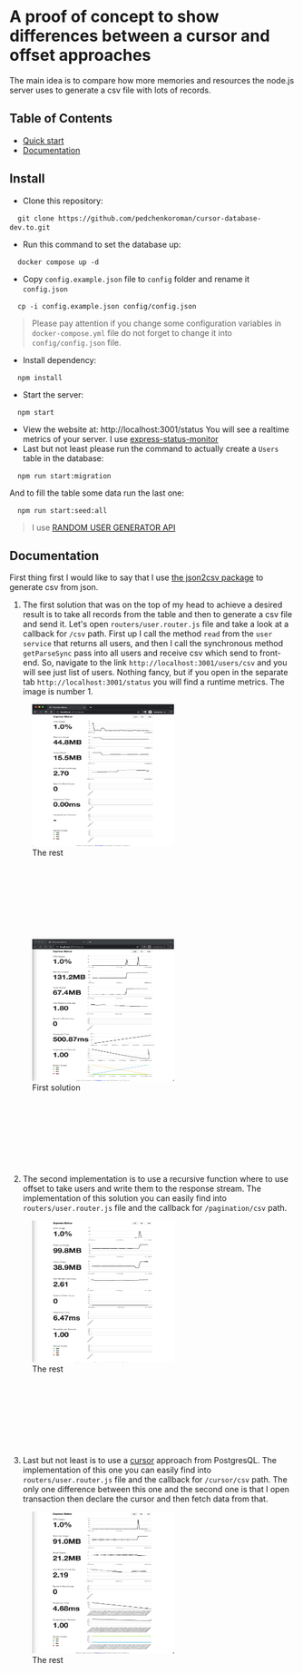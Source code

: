 # A proof of concept to show differences between a cursor and offset approaches 
The main idea is to compare how more memories and resources the node.js server uses to generate a csv file with lots of records. 

## Table of Contents

- [Quick start](#install)
- [Documentation](#documentation)



## Install
- Clone this repository:
```shell
  git clone https://github.com/pedchenkoroman/cursor-database-dev.to.git
```
- Run this command to set the database up:
```shell
  docker compose up -d
```
- Copy `config.example.json` file to `config` folder and rename it `config.json`
```shell
  cp -i config.example.json config/config.json
```
> Please pay attention if you change some configuration variables in `docker-compose.yml` file do not forget to change it into `config/config.json` file.

- Install dependency:
```shell
  npm install
```
- Start the server:
```shell
  npm start
```
- View the website at: http://localhost:3001/status You will see a realtime metrics of your server. I use [express-status-monitor](https://www.npmjs.com/package/express-status-monitor)
- Last but not least please run the command to actually create a `Users` table in the database:
```shell
  npm run start:migration
```
And to fill the table some data run the last one:
```shell
  npm run start:seed:all
```
> I use [RANDOM USER GENERATOR API](https://randomuser.me) 

## Documentation

First thing first I would like to say that I use [the json2csv package](https://www.npmjs.com/package/json2csv) to generate csv from json.

1. The first solution that was on the top of my head to achieve a desired result is to take all records from the table
and then to generate a csv file and send it. Let's open `routers/user.router.js` file and take a look at a callback for `/csv` path.
First up I call the method `read` from the `user service` that returns all users, and then I call the synchronous method
`getParseSync` pass into all users and receive csv which send to front-end. So, navigate to the link `http://localhost:3001/users/csv` and you will see just list of users.
Nothing fancy, but if you open in the separate tab `http://localhost:3001/status` you will find a runtime metrics. The image is number 1.
<div style="width: 1000px;">
    <figure style="width: 400px; height: 400px">
        <img src="./img/first-option-1.png" width="250" height="250" alt="metrics">
        <figcaption>The rest</figcaption>
    </figure>
    <figure style="width: 400px; height: 400px">
        <img src="./img/first-option-2.png" width="250" height="250" alt="metrics">
        <figcaption>First solution</figcaption>
    </figure>
</div>

2. The second implementation is to use a recursive function where to use offset to take users and write them to the response stream.
The implementation of this solution you can easily find into `routers/user.router.js` file and the callback for `/pagination/csv` path.
<div style="width: 1000px;">
    <figure style="width: 400px; height: 400px">
        <img src="./img/second-option-2.png" width="250" height="250" alt="metrics">
        <figcaption>The rest</figcaption>
    </figure>
</div>

3. Last but not least is to use a [cursor](https://www.postgresql.org/docs/current/sql-declare.html) approach from PostgresQL.
The implementation of this one you can easily find into `routers/user.router.js` file and the callback for `/cursor/csv` path.
The only one difference between this one and the second one is that I open transaction then declare the cursor and then fetch data from that. 
<div style="width: 1000px;">
    <figure style="width: 400px; height: 400px">
        <img src="./img/third-option-2.png" width="250" height="250" alt="metrics">
        <figcaption>The rest</figcaption>
    </figure>
</div>
